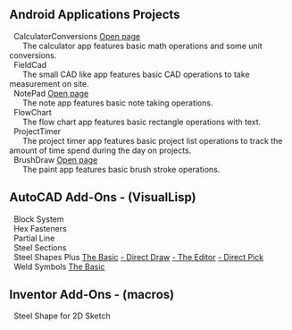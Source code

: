 ## **Android Applications Projects**  
&nbsp; CalculatorConversions  [Open page](https://michelvilleneuve.github.io/CalcConv/)  
&nbsp; &nbsp; &nbsp;  The calculator app features basic math operations and some unit conversions.  
&nbsp; FieldCad  
&nbsp; &nbsp; &nbsp;  The small CAD like app features basic CAD operations to take measurement on site.  
&nbsp; NotePad [Open page](https://michelvilleneuve.github.io/MyNotePad/)  
&nbsp; &nbsp; &nbsp;  The note app features basic note taking operations.  
&nbsp; FlowChart  
&nbsp; &nbsp; &nbsp;  The flow chart app features basic rectangle operations with text.  
&nbsp; ProjectTimer  
&nbsp; &nbsp; &nbsp;  The project timer app features basic project list operations to track the amount of time spend during the day on projects.  
&nbsp; BrushDraw  [Open page](https://michelvilleneuve.github.io/BrushDraw/)  
&nbsp; &nbsp; &nbsp;  The paint app features basic brush stroke operations.  

## **AutoCAD Add-Ons** - (VisualLisp)
&nbsp; Block System  
&nbsp; Hex Fasteners  
&nbsp; Partial Line  
&nbsp; Steel Sections  
&nbsp; Steel Shapes Plus [The Basic](https://addcom.github.io/Structural-Steel-Shape/) [- Direct Draw](https://addcom.github.io/Steel-Shape-Plus-Direct-Draw/) [- The Editor](https://addcom.github.io/Steel-Shape-Plus-Editor/) [- Direct Pick](https://addcom.github.io/Steel-Shape-Plus-Direct-Pick/)  
&nbsp; Weld Symbols  [The Basic](https://addcom.github.io/WeldSymbols/)  

## **Inventor Add-Ons** - (macros)  
&nbsp; Steel Shape for 2D Sketch  
